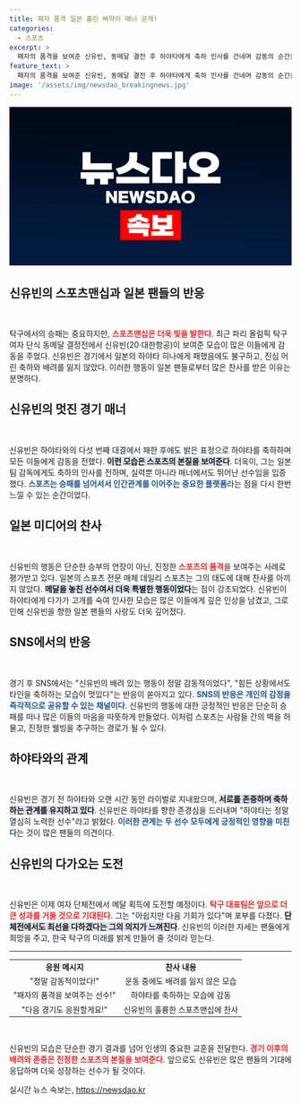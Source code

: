 ```yaml
---
title: 패자 품격 일본 홀린 삐약이 매너 공개!
categories:
  - 스포츠
excerpt: >
  패자의 품격을 보여준 신유빈, 동메달 결전 후 하야타에게 축하 인사를 건네며 감동의 순간을 연출! 일본 팬들도 그의 매너에 찬사를 아끼지 않았습니다. 다음 경기에서의 진가를 기대합니다!
feature_text: >
  패자의 품격을 보여준 신유빈, 동메달 결전 후 하야타에게 축하 인사를 건네며 감동의 순간을 연출! 일본 팬들도 그의 매너에 찬사를 아끼지 않았습니다. 다음 경기에서의 진가를 기대합니다!
image: '/assets/img/newsdao_breakingnews.jpg'
---
```


<p><img src="/assets/img/newsdao_breakingnews.jpg" alt="ontimetimes 속보" /></p>

<h2 data-ke-size="size26">신유빈의 스포츠맨십과 일본 팬들의 반응</h2>

<p data-ke-size="size16">&nbsp;</p>

<p>탁구에서의 승패는 중요하지만, <b><span style="color: #ee2323;">스포츠맨십은 더욱 빛을 발한다</span></b>. 최근 파리 올림픽 탁구 여자 단식 동메달 결정전에서 신유빈(20·대한항공)이 보여준 모습이 많은 이들에게 감동을 주었다. 신유빈은 경기에서 일본의 하야타 히나에게 패했음에도 불구하고, 진심 어린 축하와 배려를 잃지 않았다. 이러한 행동이 일본 팬들로부터 많은 찬사를 받은 이유는 분명하다.</p>

<h2 data-ke-size="size26">신유빈의 멋진 경기 매너</h2>

<p data-ke-size="size16">&nbsp;</p>

<p>신유빈은 하야타와의 다섯 번째 대결에서 패한 후에도 밝은 표정으로 하야타를 축하하며 모든 이들에게 감동을 전했다. <b><span style="background-color: #21538527;">이런 모습은 스포츠의 본질을 보여준다</span></b>. 더욱이, 그는 일본팀 감독에게도 축하의 인사를 전하며, 실력뿐 아니라 매너에서도 뛰어난 선수임을 입증했다. <b><span style="color: #1a5490;">스포츠는 승패를 넘어서서 인간관계를 이어주는 중요한 플랫폼</span></b>라는 점을 다시 한번 느낄 수 있는 순간이었다.</p>

<h2 data-ke-size="size26">일본 미디어의 찬사</h2>

<p data-ke-size="size16">&nbsp;</p>

<p>신유빈의 행동은 단순한 승부의 연장이 아닌, 진정한 <b><span style="color: #ee2323;">스포츠의 품격</span></b>을 보여주는 사례로 평가받고 있다. 일본의 스포츠 전문 매체 데일리 스포츠는 그의 태도에 대해 찬사를 아끼지 않았다. <b><span style="background-color: #21538527;">메달을 놓친 선수여서 더욱 특별한 행동이었다</span></b>는 점이 강조되었다. 신유빈이 하야타에게 다가가 고개를 숙여 인사한 모습은 많은 이들에게 깊은 인상을 남겼고, 그로 인해 신유빈을 향한 일본 팬들의 사랑도 더욱 깊어졌다.</p>

<h2 data-ke-size="size26">SNS에서의 반응</h2>

<p data-ke-size="size16">&nbsp;</p>

<p>경기 후 SNS에서는 "신유빈의 배려 있는 행동이 정말 감동적이었다", "힘든 상황에서도 타인을 축하하는 모습이 멋있다"는 반응이 쏟아지고 있다. <b><span style="color: #1a5490;">SNS의 반응은 개인의 감정을 즉각적으로 공유할 수 있는 채널이다</span></b>. 신유빈의 행동에 대한 긍정적인 반응은 단순히 승패를 떠나 많은 이들의 마음을 따뜻하게 만들었다. 이처럼 스포츠는 사람들 간의 벽을 허물고, 진정한 웰빙을 추구하는 경로가 될 수 있다.</p>

<h2 data-ke-size="size26">하야타와의 관계</h2>

<p data-ke-size="size16">&nbsp;</p>

<p>신유빈은 경기 전 하야타와 오랜 시간 동안 라이벌로 지내왔으며, <b><span style="background-color: #21538527;">서로를 존중하며 축하하는 관계를 유지하고 있다</span></b>. 신유빈은 하야타를 향한 존경심을 드러내며 "하야타는 정말 열심히 노력한 선수"라고 밝혔다. <b><span style="color: #1a5490;">이러한 관계는 두 선수 모두에게 긍정적인 영향을 미친다</span></b>는 것이 많은 팬들의 의견이다.</p>

<h2 data-ke-size="size26">신유빈의 다가오는 도전</h2>

<p data-ke-size="size16">&nbsp;</p>

<p>신유빈은 이제 여자 단체전에서 메달 획득에 도전할 예정이다. <b><span style="color: #ee2323;">탁구 대표팀은 앞으로 더 큰 성과를 거둘 것으로 기대된다</span></b>. 그는 "아쉽지만 다음 기회가 있다"며 포부를 다졌다. <b><span style="background-color: #21538527;">단체전에서도 최선을 다하겠다는 그의 의지가 느껴진다</span></b>. 신유빈의 이러한 자세는 팬들에게 희망을 주고, 한국 탁구의 미래를 밝게 만들어 줄 것이라 믿는다.</p>

<hr/>

<table style="width: 100%;">
  <tr>
    <td style="text-align: center; height: 17px;"><b>응원 메시지</b></td>
    <td style="text-align: center; height: 17px;"><b>찬사 내용</b></td>
  </tr>
  <tr>
    <td style="text-align: center; height: 17px;">"정말 감동적이었다!"</td>
    <td style="text-align: center; height: 17px;">운동 중에도 배려를 잃지 않은 모습</td>
  </tr>
  <tr>
    <td style="text-align: center; height: 17px;">"패자의 품격을 보여주는 선수!"</td>
    <td style="text-align: center; height: 17px;">하야타를 축하하는 모습에 감동</td>
  </tr>
  <tr>
    <td style="text-align: center; height: 17px;">"다음 경기도 응원할게요!"</td>
    <td style="text-align: center; height: 17px;">신유빈의 훌륭한 스포츠맨십에 찬사</td>
  </tr>
</table>

<p data-ke-size="size16">&nbsp;</p>

<p>신유빈의 모습은 단순한 경기 결과를 넘어 인생의 중요한 교훈을 전달한다. <b><span style="color: #ee2323;">경기 이후의 배려와 존중은 진정한 스포츠의 본질을 보여준다</span></b>. 앞으로도 신유빈은 많은 팬들의 기대에 응답하며 더욱 성장하는 선수가 될 것이다.</p>
실시간 뉴스 속보는, <a href="https://newsdao.kr" rel="dofollow">https://newsdao.kr</a>


